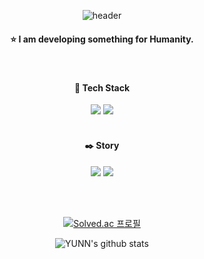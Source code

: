 <div align="center">

![header](https://capsule-render.vercel.app/api?type=cylinder&color=000000&height=100&section=header&text=@yunn4humanity&fontColor=ffffff&fontSize=45&animation=fadeIn)


#### ⭐ I am developing something for Humanity.

<br/>

#### 🎨 Tech Stack
<img src="https://img.shields.io/badge/Unity-000000?style=flat-square&logo=Unity&logoColor=ffffff"/>
<img src="https://img.shields.io/badge/Python-3776AB?style=flat-square&logo=Python&logoColor=ffffff"/>

<br/>
<br/>


#### ✒️ Story
<a href="https://yunn4humanity.notion.site/yunn4humanity/YUNN-5f7eab4ec9644cc7b238c3aaacf533d0" target="_blank"><img src="https://img.shields.io/badge/Notion-f1f1f1?style=flat-square&logo=notion&logoColor=000000"/></a>
<a href="https://www.linkedin.com/in/sangyun-kim-9a8794234/" target="_blank"><img src="https://img.shields.io/badge/LinkedIn-0A66C2?style=flat-square&logo=LinkedIn&logoColor=ffffff"/></a>

<br/>
<br/>


[![Solved.ac
프로필](http://mazassumnida.wtf/api/v2/generate_badge?boj=toomstar)](https://solved.ac/toomstar)

![YUNN's github stats](https://github-readme-stats.vercel.app/api?username=yunn4humanity&show_icons=true)

</div>

<!--

깃허브 스탯


-->


